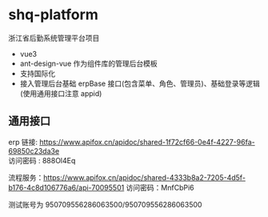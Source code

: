 # shq-platform

浙江省后勤系统管理平台项目

- vue3
- ant-design-vue 作为组件库的管理后台模板
- 支持国际化
- 接入管理后台基础 erpBase 接口(包含菜单、角色、管理员)、基础登录等逻辑 (使用通用接口注意 appid)

## 通用接口

erp 链接: https://www.apifox.cn/apidoc/shared-1f72cf66-0e4f-4227-96fa-69850c23da3e  
访问密码 : 888Ol4Eq

流程服务：https://www.apifox.cn/apidoc/shared-4333b8a2-7205-4d5f-b176-4c8d106776a6/api-70095501
访问密码：MnfCbPi6

测试账号为 950709556286063500/950709556286063500
